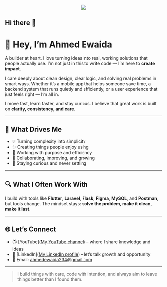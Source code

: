 <p align="center"

<a href="https://github rCoder1/readme-typing-svg"><img src="https://readme-typing-svg.herokuapp.com/?lines=I'm%20Ahmed%20Ewaida👋;Flutter%20Developer%20🧑🏻‍💻;Always%20learning%20@new%20things📚&font=Fira%2@Code&center=true&width=440&height=45&color=f75c7e&vCenter=true&size=22"></a></p>
## Hi there 👋

# 👋 Hey, I’m Ahmed Ewaida

A builder at heart. I love turning ideas into real, working solutions that people actually use. I’m not just in this to write code — I’m here to **create impact**.

I care deeply about clean design, clear logic, and solving real problems in smart ways. Whether it’s a mobile app that helps someone save time, a backend system that runs quietly and efficiently, or a user experience that just feels right — I’m all in.

I move fast, learn faster, and stay curious. I believe that great work is built on **clarity, consistency, and care**.

---

## 💬 What Drives Me

- 💡 Turning complexity into simplicity  
- ✨ Creating things people enjoy using  
- 🎯 Working with purpose and efficiency  
- 🤝 Collaborating, improving, and growing  
- 🧠 Staying curious and never settling

---

## 🔍 What I Often Work With

I build with tools like **Flutter**, **Laravel**, **Flask**, **Figma**, **MySQL**, and **Postman**, but tools change. The mindset stays: **solve the problem, make it clean, make it last**.

---

## 🌐 Let’s Connect

- 📺 [YouTube]([My YouTube channel](https://www.youtube.com/@ahmedewaida)) – where I share knowledge and ideas  
- 💼 [LinkedIn]([My LinkedIn profile](https://www.linkedin.com/in/ahmed-ewaida-182140255?utm_source=share&utm_campaign=share_via&utm_content=profile&utm_medium=android_app)) – let’s talk growth and opportunity   
- 📧 Email: ahmedewaida234@gmail.com

---

> I build things with care, code with intention, and always aim to leave things better than I found them.
